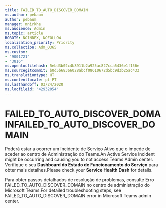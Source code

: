 ```yaml
---
title: FAILED_TO_AUTO_DISCOVER_DOMAIN
ms.author: pebaum
author: pebaum
manager: mnirkhe
ms.audience: Admin
ms.topic: article
ROBOTS: NOINDEX, NOFOLLOW
localization_priority: Priority
ms.collection: Adm_O365
ms.custom:
- "9001721"
- "3816"
ms.openlocfilehash: 5ebd3b02c4b8911b2a925ac827cca5436e1f156e
ms.sourcegitcommit: b0d5b68366028abcf08610672d5bc9d3b25ac433
ms.translationtype: HT
ms.contentlocale: pt-PT
ms.lasthandoff: 03/24/2020
ms.locfileid: "42932054"
---
```

# <a name="failed_to_auto_discover_domain"></a><span data-ttu-id="75b49-102">FAILED_TO_AUTO_DISCOVER_DOMAIN</span><span class="sxs-lookup"><span data-stu-id="75b49-102">FAILED_TO_AUTO_DISCOVER_DOMAIN</span></span>

<span data-ttu-id="75b49-103">Poderá estar a ocorrer um Incidente de Serviço Ativo que o impede de aceder ao centro de Administração do Teams.</span><span class="sxs-lookup"><span data-stu-id="75b49-103">An Active Service Incident might be occurring and causing you to not access Teams Admin center.</span></span> <span data-ttu-id="75b49-104">Verifique o seu **Dashboard do Estado de Funcionamento do Serviço** para obter mais detalhes.</span><span class="sxs-lookup"><span data-stu-id="75b49-104">Please check your **Service Health Dash** for details.</span></span>

<span data-ttu-id="75b49-105">Para obter passos detalhados de resolução de problemas, consulte Erro FAILED_TO_AUTO_DISCOVER_DOMAIN no centro de administração do Microsoft Teams.</span><span class="sxs-lookup"><span data-stu-id="75b49-105">For detailed troubleshooting steps, see FAILED_TO_AUTO_DISCOVER_DOMAIN error in Microsoft Teams admin center.</span></span>
